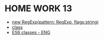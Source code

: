 # HOME WORK 13

+ [new RegExp(pattern: RegExp, flags:string)](https://developer.mozilla.org/ru/docs/Web/JavaScript/Reference/Global_Objects/RegExp)
+ [class](https://learn.javascript.ru/es-class)
+ [ES6 classes - ENG](http://www.2ality.com/2015/02/es6-classes-final.html)

